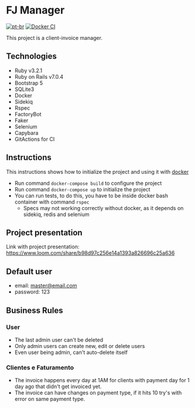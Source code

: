 
# FJ Manager
[![pt-br](https://img.shields.io/badge/lang-pt--br-green.svg)](https://github.com/felipeejunges/fj-manager/blob/main/README.pt-br.md)
[![Docker CI](https://github.com/felipeejunges/fj-manager/actions/workflows/dockerci.yml/badge.svg?branch=main)](https://github.com/felipeejunges/fj-manager/actions/workflows/dockerci.yml?query=branch%3Amain)

This project is a client-invoice manager.

## Technologies

- Ruby v3.2.1
- Ruby on Rails v7.0.4
- Bootstrap 5
- SQLite3
- Docker
- Sidekiq
- Rspec
- FactoryBot
- Faker
- Selenium
- Capybara
- GitActions for CI

## Instructions

This instructions shows how to initialize the project and using it with [docker](https://docs.docker.com/engine/install/ubuntu/)

- Run command `docker-compose build` to configure the project
- Run command `docker-compose up` to initialize the project
- You can run tests, to do this, you have to be inside docker bash container with command `rspec`
    - Specs may not working correctly without docker, as it depends on sidekiq, redis and selenium

## Project presentation
Link with project presentation: https://www.loom.com/share/b98d97c256e14a1393a826696c25a636

## Default user
- email: master@email.com
- password: 123

## Business Rules

### User
- The last admin user can't be deleted
- Only admin users can create new, edit or delete users
- Even user being admin, can't auto-delete itself

### Clientes e Faturamento
- The invoice happens every day at 1AM for clients with payment day for 1 day ago that didn't get invoiced yet.
- The invoice can have changes on payment type, if it hits 10 try's with error on same payment type.

